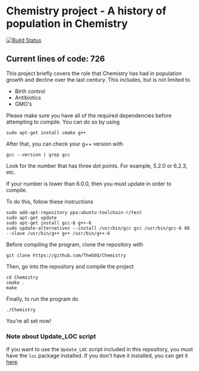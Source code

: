 # Chemistry project - A history of population in Chemistry

[![Build Status](https://travis-ci.com/TheOdd/Chemistry.svg?token=dfSE1qYjxpgtga9sUFaC&branch=master)](https://travis-ci.com/TheOdd/Chemistry)

## Current lines of code: 726

This project briefly covers the role that Chemistry has had in population growth and decline over the last century. This includes, but is not limited to

 - Birth control
 - Antibiotics
 - GMO's

Please make sure you have all of the required dependencies before attempting to compile. You can do so by using

    sudo apt-get install cmake g++

After that, you can check your g++ version with

    gcc --version | grep gcc

Look for the number that has three dot points. For example, 5.2.0 or 6.2.3, etc.

If your number is lower than 6.0.0, then you must update in order to compile.

To do this, follow these instructions

    sudo add-apt-repository ppa:ubuntu-toolchain-r/test
    sudo apt-get update
    sudo apt-get install gcc-6 g++-6
    sudo update-alternatives --install /usr/bin/gcc gcc /usr/bin/gcc-6 60 --slave /usr/bin/g++ g++ /usr/bin/g++-6

Before compiling the program, clone the repository with

    git clone https://github.com/TheOdd/Chemistry

Then, go into the repository and compile the project

    cd Chemistry
    cmake .
    make

Finally, to run the program do

    ./Chemistry

You're all set now!

### Note about Update_LOC script

If you want to use the `Update_LOC` script included in this repository, you must have the `loc` package installed. If you don't have it installed, you can get it [here](https://github.com/cgag/loc).
